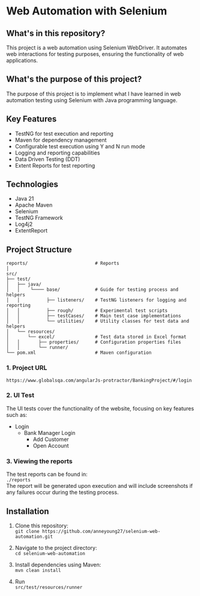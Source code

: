 # Web Automation with Selenium

## What's in this repository?
This project is a web automation using Selenium WebDriver. It automates web interactions for testing purposes, ensuring the functionality of web applications.

## What's the purpose of this project?
The purpose of this project is to implement what I have learned in web automation testing using Selenium with Java programming language.

## Key Features
- TestNG for test execution and reporting
- Maven for dependency management
- Configurable test execution using Y and N run mode
- Logging and reporting capabilities
- Data Driven Testing (DDT)
- Extent Reports for test reporting

## Technologies
- Java 21
- Apache Maven
- Selenium
- TestNG Framework
- Log4j2
- ExtentReport

## Project Structure
```
reports/                         # Reports
│
src/
├── test/
│   ├── java/
│   │    └──── base/             # Guide for testing process and helpers 
│   │          ├── listeners/    # TestNG listeners for logging and reporting
│   │          ├── rough/        # Experimental test scripts
│   │          ├── testCases/    # Main test case implementations
│   │          └── utilities/    # Utility classes for test data and helpers
│   └── resources/
│       └── excel/               # Test data stored in Excel format
│   │       ├── properties/      # Configuration properties files
│   │       └── runner/
└── pom.xml                      # Maven configuration
```
### 1. Project URL
```https://www.globalsqa.com/angularJs-protractor/BankingProject/#/login```

### 2. UI Test
The UI tests cover the functionality of the website, focusing on key features such as:
- Login
  - Bank Manager Login
      - Add Customer
      - Open Account
 
### 3. Viewing the reports
The test reports can be found in:<br />
```./reports```<br />
The report will be generated upon execution and will include screenshots if any failures occur during the testing process.

## Installation
1. Clone this repository:<br />
   `git clone https://github.com/anneyoung27/selenium-web-automation.git`

2. Navigate to the project directory:<br />
   `cd selenium-web-automation`

3. Install dependencies using Maven:<br />
   `mvn clean install`

4. Run<br />
   `src/test/resources/runner`

